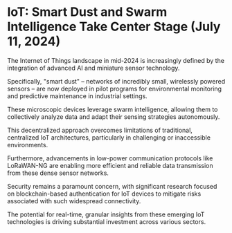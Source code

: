# IoT: Smart Dust and Swarm Intelligence Take Center Stage (July 11, 2024)

The Internet of Things landscape in mid-2024 is increasingly defined by the integration of advanced AI and miniature sensor technology.

Specifically, "smart dust" – networks of incredibly small, wirelessly powered sensors – are now deployed in pilot programs for environmental monitoring and predictive maintenance in industrial settings.

These microscopic devices leverage swarm intelligence, allowing them to collectively analyze data and adapt their sensing strategies autonomously.

This decentralized approach overcomes limitations of traditional, centralized IoT architectures, particularly in challenging or inaccessible environments.

Furthermore, advancements in low-power communication protocols like LoRaWAN-NG are enabling more efficient and reliable data transmission from these dense sensor networks.

Security remains a paramount concern, with significant research focused on blockchain-based authentication for IoT devices to mitigate risks associated with such widespread connectivity.

The potential for real-time, granular insights from these emerging IoT technologies is driving substantial investment across various sectors.
